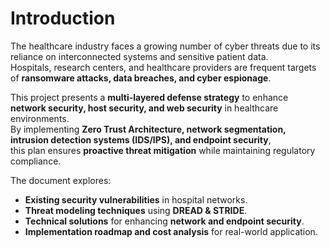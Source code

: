 # Introduction

The healthcare industry faces a growing number of cyber threats due to its reliance on interconnected systems and sensitive patient data.  
Hospitals, research centers, and healthcare providers are frequent targets of **ransomware attacks, data breaches, and cyber espionage**.

This project presents a **multi-layered defense strategy** to enhance **network security, host security, and web security** in healthcare environments.  
By implementing **Zero Trust Architecture, network segmentation, intrusion detection systems (IDS/IPS), and endpoint security**,  
this plan ensures **proactive threat mitigation** while maintaining regulatory compliance.

The document explores:
- **Existing security vulnerabilities** in hospital networks.
- **Threat modeling techniques** using **DREAD & STRIDE**.
- **Technical solutions** for enhancing **network and endpoint security**.
- **Implementation roadmap and cost analysis** for real-world application.
